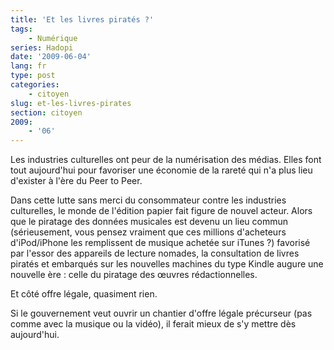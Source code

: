 ```yaml
---
title: 'Et les livres piratés ?'
tags:
    - Numérique
series: Hadopi
date: '2009-06-04'
lang: fr
type: post
categories:
    - citoyen
slug: et-les-livres-pirates
section: citoyen
2009:
    - '06'
---
```


Les industries culturelles ont peur de la numérisation des médias. Elles font tout aujourd'hui pour favoriser une économie de la rareté qui n'a plus lieu d'exister à l'ère du Peer to Peer.

<!--more-->

Dans cette lutte sans merci du consommateur contre les industries culturelles, le monde de l'édition papier fait figure de nouvel acteur. Alors que le piratage des données musicales est devenu un lieu commun (sérieusement, vous pensez vraiment que ces millions d'acheteurs d'iPod/iPhone les remplissent de musique achetée sur iTunes&nbsp;?) favorisé par l'essor des appareils de lecture nomades, la consultation de livres piratés et embarqués sur les nouvelles machines du type Kindle augure une nouvelle ère&nbsp;: celle du piratage des œuvres rédactionnelles.

Et côté offre légale, quasiment rien.

Si le gouvernement veut ouvrir un chantier d'offre légale précurseur (pas comme avec la musique ou la vidéo), il ferait mieux de s'y mettre dès aujourd'hui.
